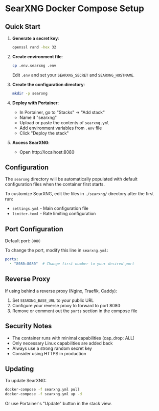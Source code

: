 # SearXNG Docker Compose Setup

## Quick Start

1. **Generate a secret key**:
   ```bash
   openssl rand -hex 32
   ```

2. **Create environment file**:
   ```bash
   cp .env.searxng .env
   ```
   Edit `.env` and set your `SEARXNG_SECRET` and `SEARXNG_HOSTNAME`.

3. **Create the configuration directory**:
   ```bash
   mkdir -p searxng
   ```

4. **Deploy with Portainer**:
   - In Portainer, go to "Stacks" → "Add stack"
   - Name it "searxng"
   - Upload or paste the contents of `searxng.yml`
   - Add environment variables from `.env` file
   - Click "Deploy the stack"

5. **Access SearXNG**:
   - Open http://localhost:8080

## Configuration

The `searxng` directory will be automatically populated with default configuration files when the container first starts.

To customize SearXNG, edit the files in `./searxng/` directory after the first run:
- `settings.yml` - Main configuration file
- `limiter.toml` - Rate limiting configuration

## Port Configuration

Default port: `8080`

To change the port, modify this line in `searxng.yml`:
```yaml
ports:
  - "8080:8080"  # Change first number to your desired port
```

## Reverse Proxy

If using behind a reverse proxy (Nginx, Traefik, Caddy):
1. Set `SEARXNG_BASE_URL` to your public URL
2. Configure your reverse proxy to forward to port 8080
3. Remove or comment out the `ports` section in the compose file

## Security Notes

- The container runs with minimal capabilities (cap_drop: ALL)
- Only necessary Linux capabilities are added back
- Always use a strong random secret key
- Consider using HTTPS in production

## Updating

To update SearXNG:
```bash
docker-compose -f searxng.yml pull
docker-compose -f searxng.yml up -d
```

Or use Portainer's "Update" button in the stack view.
